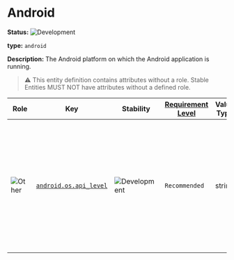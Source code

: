 # Android

<!-- semconv entity.android -->
<!-- NOTE: THIS TEXT IS AUTOGENERATED. DO NOT EDIT BY HAND. -->
<!-- see templates/registry/markdown/snippet.md.j2 -->
<!-- prettier-ignore-start -->
<!-- markdownlint-capture -->
<!-- markdownlint-disable -->

**Status:** ![Development](https://img.shields.io/badge/-development-blue)

**type:** `android`

**Description:** The Android platform on which the Android application is running.

> :warning: This entity definition contains attributes without a role.
> Stable Entities MUST NOT have attributes without a defined role.

| Role | Key | Stability | [Requirement Level](https://opentelemetry.io/docs/specs/semconv/general/attribute-requirement-level/) | Value Type | Description | Example Values |
|---|---|---|---|---|---|---|
| ![Other](https://img.shields.io/badge/-other-red) | [`android.os.api_level`](/docs/registry/attributes/android.md) | ![Development](https://img.shields.io/badge/-development-blue) | `Recommended` | string | Uniquely identifies the framework API revision offered by a version (`os.version`) of the android operating system. More information can be found in the [Android API levels documentation](https://developer.android.com/guide/topics/manifest/uses-sdk-element#ApiLevels). | `33`; `32` |



<!-- markdownlint-restore -->
<!-- prettier-ignore-end -->
<!-- END AUTOGENERATED TEXT -->
<!-- endsemconv -->
